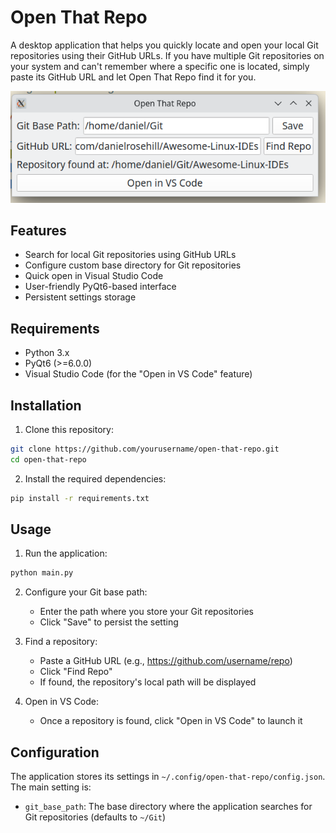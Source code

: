 # Open That Repo

A desktop application that helps you quickly locate and open your local Git repositories using their GitHub URLs. If you have multiple Git repositories on your system and can't remember where a specific one is located, simply paste its GitHub URL and let Open That Repo find it for you.

![alt text](screenshots/1.png)

## Features

- Search for local Git repositories using GitHub URLs
- Configure custom base directory for Git repositories
- Quick open in Visual Studio Code
- User-friendly PyQt6-based interface
- Persistent settings storage

## Requirements

- Python 3.x
- PyQt6 (>=6.0.0)
- Visual Studio Code (for the "Open in VS Code" feature)

## Installation

1. Clone this repository:
```bash
git clone https://github.com/yourusername/open-that-repo.git
cd open-that-repo
```

2. Install the required dependencies:
```bash
pip install -r requirements.txt
```

## Usage

1. Run the application:
```bash
python main.py
```

2. Configure your Git base path:
   - Enter the path where you store your Git repositories
   - Click "Save" to persist the setting

3. Find a repository:
   - Paste a GitHub URL (e.g., https://github.com/username/repo)
   - Click "Find Repo"
   - If found, the repository's local path will be displayed

4. Open in VS Code:
   - Once a repository is found, click "Open in VS Code" to launch it

## Configuration

The application stores its settings in `~/.config/open-that-repo/config.json`. The main setting is:
- `git_base_path`: The base directory where the application searches for Git repositories (defaults to `~/Git`)
 
